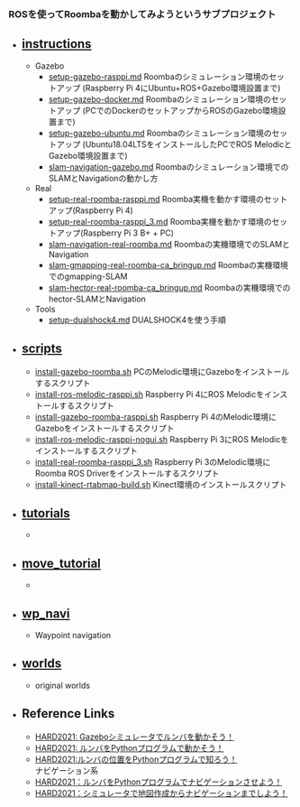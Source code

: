 ### ROSを使ってRoombaを動かしてみようというサブプロジェクト

- ## [instructions][1] 
  - Gazebo
    - [setup-gazebo-rasppi.md](instructions/setup-gazebo-rasppi.md) Roombaのシミュレーション環境のセットアップ (Raspberry Pi 4にUbuntu+ROS+Gazebo環境設置まで)
    - [setup-gazebo-docker.md](instructions/setup-gazebo-docker.md) Roombaのシミュレーション環境のセットアップ (PCでのDockerのセットアップからROSのGazebo環境設置まで)
    - [setup-gazebo-ubuntu.md](instructions/setup-gazebo-ubuntu.md) Roombaのシミュレーション環境のセットアップ (Ubuntu18.04LTSをインストールしたPCでROS MelodicとGazebo環境設置まで)
    - [slam-navigation-gazebo.md](instructions/slam-navigation-gazebo.md) Roombaのシミュレーション環境でのSLAMとNavigationの動かし方
  - Real
    - [setup-real-roomba-rasppi.md](instructions/setup-real-roomba-rasppi.md) Roomba実機を動かす環境のセットアップ(Raspberry Pi 4)
    - [setup-real-roomba-rasppi_3.md](instructions/setup-real-roomba-rasppi_3.md) Roomba実機を動かす環境のセットアップ(Raspberry Pi 3 B+ + PC)
    - [slam-navigation-real-roomba.md](instructions/slam-navigation-real-roomba.md) Roombaの実機環境でのSLAMとNavigation
    - [slam-gmapping-real-roomba-ca_bringup.md](instructions/slam-gmapping-real-roomba-ca_bringup.md) Roombaの実機環境でのgmapping-SLAM
    - [slam-hector-real-roomba-ca_bringup.md](instructions/slam-hector-real-roomba-ca_bringup.md) Roombaの実機環境でのhector-SLAMとNavigation
  - Tools
    - [setup-dualshock4.md](instructions/setup-dualshock4.md) DUALSHOCK4を使う手順

- ## [scripts][2]
  - [install-gazebo-roomba.sh](scripts/install-gazebo-roomba.sh) PCのMelodic環境にGazeboをインストールするスクリプト
  - [install-ros-melodic-rasppi.sh](scripts/install-ros-melodic-rasppi.sh) Raspberry Pi 4にROS Melodicをインストールするスクリプト
  - [install-gazebo-roomba-rasppi.sh](scripts/install-gazebo-roomba-rasppi.sh) Raspberry Pi 4のMelodic環境にGazeboをインストールするスクリプト
  - [install-ros-melodic-rasppi-nogui.sh](scripts/install-ros-melodic-rasppi-nogui.sh) Raspberry Pi 3にROS Melodicをインストールするスクリプト
  - [install-real-roomba-rasppi_3.sh](scripts/install-real-roomba-rasppi_3.sh) Raspberry Pi 3のMelodic環境にRoomba ROS Driverをインストールするスクリプト
  - [install-kinect-rtabmap-build.sh](scripts/install-kinect-rtabmap-build.sh) Kinect環境のインストールスクリプト 

- ## [tutorials][3]
  -

- ## [move_tutorial][4]
  - 

- ## [wp_navi][5]
  - Waypoint navigation

- ## [worlds][6]
  - original worlds

- ## Reference Links

  - [HARD2021: Gazeboシミュレータでルンバを動かそう！][101]
  - [HARD2021: ルンバをPythonプログラムで動かそう！][102]
  - [HARD2021:ルンバの位置をPythonプログラムで知ろう！][103]  
ナビゲーション系
  - [HARD2021：ルンバをPythonプログラムでナビゲーションさせよう！][104]  
  - [HARD2021：シミュレータで地図作成からナビゲーションまでしよう！][105]
 
 
 
[1]:https://github.com/docofab/RoombaControlls/tree/main/ROS/instructions
[2]:https://github.com/docofab/RoombaControlls/tree/main/ROS/scripts
[3]:https://github.com/docofab/RoombaControlls/tree/main/ROS/tutorials
[4]:https://github.com/docofab/RoombaControlls/tree/main/ROS/move_tutorials
[5]:https://github.com/docofab/RoombaControlls/blob/main/ROS/wp_navi
[6]:https://github.com/docofab/RoombaControlls/blob/main/ROS/worlds

[101]:https://demura.net/robot/hard/20405.html
[102]:https://demura.net/robot/hard/20101.html
[103]:https://demura.net/robot/hard/20085.html
[104]:https://demura.net/robot/hard/20114.html
[105]:https://demura.net/robot/hard/20061.html

